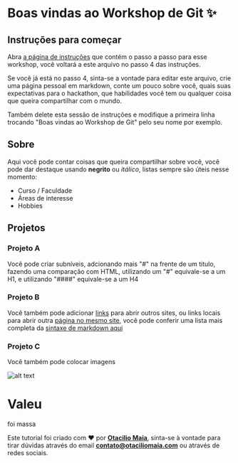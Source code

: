 # Boas vindas ao Workshop de Git ✨

## Instruções para começar

Abra [a página de instruções](/INSTRUCTIONS.md) que contém o passo a passo para esse workshop, você voltará a este arquivo no passo 4 das instruções.

Se você já está no passo 4, sinta-se a vontade para editar este arquivo, crie uma página pessoal em markdown, conte um pouco sobre você, quais suas expectativas para o hackathon, que habilidades você tem ou qualquer coisa que queira compartilhar com o mundo.

Também delete esta sessão de instruções e modifique a primeira linha trocando "Boas vindas ao Workshop de Git" pelo seu nome por exemplo.

## Sobre

Aqui você pode contar coisas que queira compartilhar sobre você, você pode dar destaque usando **negrito** ou *itálico*, listas sempre são úteis nesse momento:

- Curso / Faculdade
- Áreas de interesse
- Hobbies

## Projetos

### Projeto A

Você pode criar subníveis, adcionando mais "#" na frente de um titulo, fazendo uma comparação com HTML, utilizando um "#" equivale-se a um H1, e utilizando "####" equivale-se a um H4

### Projeto B

Você também pode adicionar [links](https://github.com/hackgrrrl) para abrir outros sites, ou links locais para abrir outra [página no mesmo site](/INSTRUCTIONS.md), você pode conferir uma lista mais completa da [sintaxe de markdown aqui](https://guides.github.com/pdfs/markdown-cheatsheet-online.pdf)

### Projeto C

Você também pode colocar imagens 

![alt text](http://pudim.com.br/pudim.jpg "Pudim")

# Valeu

foi massa

Este tutorial foi criado com ❤️ por [**Otacilio Maia**](otaciliomaia.com), sinta-se à vontade para tirar dúvidas através do email **contato@otaciliomaia.com** ou através de redes sociais.
